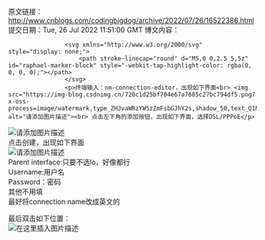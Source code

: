 原文链接：http://www.cnblogs.com/codingbigdog/archive/2022/07/26/16522386.html
提交日期：Tue, 26 Jul 2022 11:51:00 GMT
博文内容：

                    <svg xmlns="http://www.w3.org/2000/svg" style="display: none;">
                        <path stroke-linecap="round" d="M5,0 0,2.5 5,5z" id="raphael-marker-block" style="-webkit-tap-highlight-color: rgba(0, 0, 0, 0);"></path>
                    </svg>
                    <p>终端输入：nm-connection-editor，出现如下界面<br> <img src="https://img-blog.csdnimg.cn/720c1d25bf704e67a7685c27bc794df5.png?x-oss-process=image/watermark,type_ZHJvaWRzYW5zZmFsbGJhY2s,shadow_50,text_Q1NETiBAcXFfNDI3NzU5Mzg=,size_17,color_FFFFFF,t_70,g_se,x_16" alt="请添加图片描述"><br> 点击左下角的添加按钮，出现如下界面，选择DSL/PPPoE</p> 
<p><img src="https://img-blog.csdnimg.cn/9294400e633149f4a4eae7c96b79db4c.png?x-oss-process=image/watermark,type_ZHJvaWRzYW5zZmFsbGJhY2s,shadow_50,text_Q1NETiBAcXFfNDI3NzU5Mzg=,size_16,color_FFFFFF,t_70,g_se,x_16" alt="请添加图片描述"><br> 点击创建，出现如下界面<br> <img src="https://img-blog.csdnimg.cn/91275a7219c044e5b404ba44055cce00.png?x-oss-process=image/watermark,type_ZHJvaWRzYW5zZmFsbGJhY2s,shadow_50,text_Q1NETiBAcXFfNDI3NzU5Mzg=,size_13,color_FFFFFF,t_70,g_se,x_16" alt="请添加图片描述"><br> Parent interface:只要不选lo，好像都行<br> Username:用户名<br> Password：密码<br> 其他不用填<br> 最好将connection name改成英文的</p> 
<p>最后双击如下位置：<br> <img src="https://img-blog.csdnimg.cn/d4b48be2939b4897b5c3790170385037.png" alt="在这里插入图片描述"></p>
                